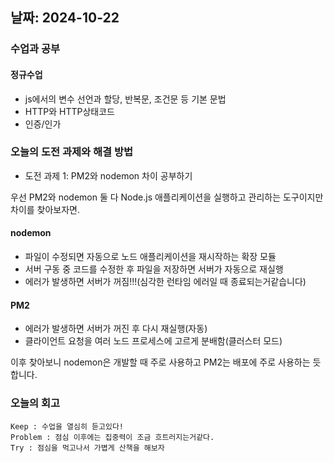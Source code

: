 ## 날짜: 2024-10-22

### 수업과 공부
#### 정규수업
- js에서의 변수 선언과 할당, 반복문, 조건문 등 기본 문법
- HTTP와 HTTP상태코드
- 인증/인가

### 오늘의 도전 과제와 해결 방법
- 도전 과제 1: PM2와 nodemon 차이 공부하기<br>

우선 PM2와 nodemon 둘 다 Node.js 애플리케이션을 실행하고 관리하는 도구이지만 차이를 찾아보자면.

#### nodemon
- 파일이 수정되면 자동으로 노드 애플리케이션을 재시작하는 확장 모듈
- 서버 구동 중 코드를 수정한 후 파일을 저장하면 서버가 자동으로 재실행
- 에러가 발생하면 서버가 꺼짐!!!(심각한 런타임 에러일 때 종료되는거같습니다)

#### PM2
- 에러가 발생하면 서버가 꺼진 후 다시 재실행(자동)
- 클라이언트 요청을 여러 노드 프로세스에 고르게 분배함(클러스터 모드)

이후 찾아보니 nodemon은 개발할 때 주로 사용하고 PM2는 배포에 주로 사용하는 듯 합니다.

### 오늘의 회고
    Keep : 수업을 열심히 듣고있다!
    Problem : 점심 이후에는 집중력이 조금 흐트러지는거같다.
    Try : 점심을 먹고나서 가볍게 산책을 해보자
